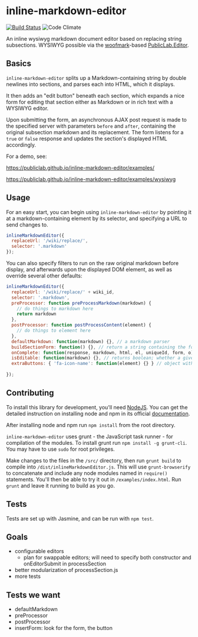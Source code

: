 # inline-markdown-editor

[![Build Status](https://travis-ci.org/publiclab/inline-markdown-editor.svg)](https://travis-ci.org/publiclab/inline-markdown-editor) ![Code Climate](https://codeclimate.com/github/publiclab/inline-markdown-editor/badges/gpa.svg)

An inline wysiwyg markdown document editor based on replacing string subsections. WYSIWYG possible via the [woofmark](https://github.com/bevacqua/woofmark)-based [PublicLab.Editor](https://github.com/publiclab/PublicLab.Editor).

## Basics

`inline-markdown-editor` splits up a Markdown-containing string by double newlines into sections, and parses each into HTML, which it displays. 

It then adds an "edit button" beneath each section, which expands a nice form for editing that section either as Markdown or in rich text with a WYSIWYG editor.

Upon submitting the form, an asynchronous AJAX post request is made to the specified server with parameters `before` and `after`, containing the original subsection markdown and its replacement. The form listens for a `true` or `false` response and updates the section's displayed HTML accordingly. 

For a demo, see:

https://publiclab.github.io/inline-markdown-editor/examples/
                                                           
https://publiclab.github.io/inline-markdown-editor/examples/wysiwyg


## Usage

For an easy start, you can begin using `inline-markdown-editor` by pointing it at a markdown-containing element by its selector, and specifying a URL to send changes to.

```js
inlineMarkdownEditor({
  replaceUrl: '/wiki/replace/',
  selector: '.markdown'
});
```

You can also specify filters to run on the raw original markdown before display, and afterwards upon the displayed DOM element, as well as override several other defaults:

```js
inlineMarkdownEditor({
  replaceUrl: '/wiki/replace/' + wiki_id,
  selector: '.markdown',
  preProcessor: function preProcessMarkdown(markdown) {
    // do things to markdown here
    return markdown
  },
  postProcessor: function postProcessContent(element) {
    // do things to element here
  },
  defaultMarkdown: function(markdown) {}, // a markdown parser
  buildSectionForm: function() {}, // return a string containing the form element
  onComplete: function(response, markdown, html, el, uniqueId, form, o) {}, // run on completing AJAX post
  isEditable: function(markdown) {}, // returns boolean; whether a given subsection should get an inline form; default skips HTML and horizontal rules
  extraButtons: { 'fa-icon-name': function(element) {} } // object with keys of icon names for additional buttons with associated actions for each; returns jQuery element upon construction
  
});
```

## Contributing

To install this library for development, you'll need [NodeJS](https://nodejs.org). You can get the detailed instruction on installing node and npm in its official [documentation](https://docs.npmjs.com/getting-started/installing-node).

After installing node and npm run `npm install` from the root directory.

`inline-markdown-editor` uses grunt - the JavaScript task runner - for compilation of the modules. To install grunt run `npm install -g grunt-cli`. You may have to use `sudo` for root privileges.

Make changes to the files in the `/src/` directory, then run `grunt build` to compile into `/dist/inlineMarkdownEditor.js`. This will use `grunt-browserify` to concatenate and include any node modules named in `require()` statements. You'll then be able to try it out in `/examples/index.html`. Run `grunt` and leave it running to build as you go.

## Tests

Tests are set up with Jasmine, and can be run with `npm test`.

## Goals

* configurable editors
  * plan for swappable editors; will need to specify both constructor and onEditorSubmit in processSection
* better modularization of processSection.js
* more tests

## Tests we want

* defaultMarkdown
* preProcessor
* postProcessor
* insertForm: look for the form, the button

